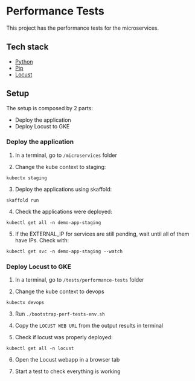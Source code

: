 # Performance Tests

This project has the performance tests for the microservices.

## Tech stack

* [Python](https://www.python.org/)
* [Pip](https://pypi.org/project/pip/)
* [Locust](https://locust.io/)

## Setup

The setup is composed by 2 parts:

* Deploy the application
* Deploy Locust to GKE

### Deploy the application

1. In a terminal, go to `/microservices` folder

2. Change the kube context to staging:

```
kubectx staging
```

3. Deploy the applications using skaffold:

```
skaffold run
```

4. Check the applications were deployed:

```
kubectl get all -n demo-app-staging
```

5. If the EXTERNAL_IP for services are still pending, wait until all of them have IPs. Check with:

```
kubectl get svc -n demo-app-staging --watch
```

### Deploy Locust to GKE

1. In a terminal, go to `/tests/performance-tests` folder

2. Change the kube context to devops

```
kubectx devops
```

3. Run `./bootstrap-perf-tests-env.sh`

4. Copy the `LOCUST WEB URL` from the output results in terminal

5. Check if locust was properly deployed:

```
kubectl get all -n locust
```

6. Open the Locust webapp in a browser tab

7. Start a test to check everything is working
